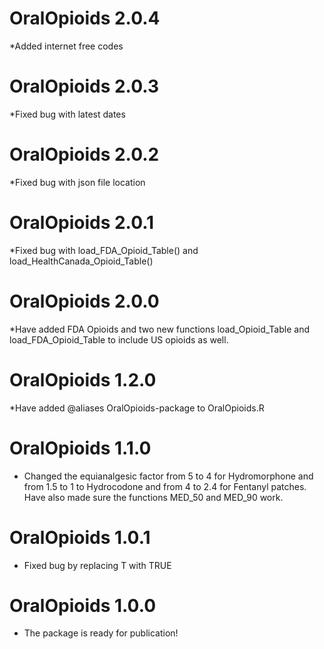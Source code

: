 # OralOpioids 2.0.4
*Added internet free codes

# OralOpioids 2.0.3
*Fixed bug with latest dates

# OralOpioids 2.0.2
*Fixed bug with json file location

# OralOpioids 2.0.1
*Fixed bug with load_FDA_Opioid_Table() and load_HealthCanada_Opioid_Table()

# OralOpioids 2.0.0
*Have added FDA Opioids and two new functions load_Opioid_Table and load_FDA_Opioid_Table to include US opioids as well. 

# OralOpioids 1.2.0
*Have added @aliases OralOpioids-package to OralOpioids.R


# OralOpioids 1.1.0
* Changed the equianalgesic factor from 5 to 4 for Hydromorphone and from 1.5 to 1 to Hydrocodone and from 4 to 2.4 for Fentanyl patches. Have also made sure the functions MED_50 and MED_90 work.

# OralOpioids 1.0.1
* Fixed bug by replacing T with TRUE

# OralOpioids 1.0.0
* The package is ready for publication!
